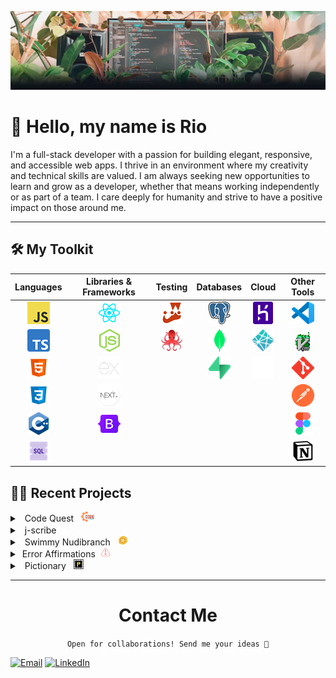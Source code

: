 [![Plants Banner](assets/Github_Banner_Plants.jpg)](https://www.linkedin.com/in/rio-edwards/)

# 👋 Hello, my name is Rio

I'm a full-stack developer with a passion for building elegant, responsive, and accessible web apps. I thrive in an environment where my creativity and technical skills are valued. I am always seeking new opportunities to learn and grow as a developer, whether that means working independently or as part of a team. I care deeply for humanity and strive to have a positive impact on those around me. <br>

---

## 🛠️ My Toolkit

|                                     Languages                                      |                           Libraries & Frameworks                           |                                                              Testing                                                               |                                   Databases                                    |                                 Cloud                                 |                                Other Tools                                |
| :--------------------------------------------------------------------------------: | :------------------------------------------------------------------------: | :--------------------------------------------------------------------------------------------------------------------------------: | :----------------------------------------------------------------------------: | :-------------------------------------------------------------------: | :-----------------------------------------------------------------------: |
|   [![JavaScript](assets/Logos/JavaScript_Logo.png)](https://www.javascript.com/)   |      [![React.js](assets/Logos/React_Logo.png)](https://reactjs.org/)      |                                     [![Jest](assets/Logos/Jest_Logo.png)](https://jestjs.io/)                                      | [![PostgreSQL](assets/Logos/PostgreSQL_Logo.png)](https://www.postgresql.org/) |  [![Heroku](assets/Logos/Heroku_Logo.png)](https://www.heroku.com/)   | [![VSCode](assets/Logos/vscode_Logo.png)](https://code.visualstudio.com/) |
| [![Typescript](assets/Logos/Typescript_Logo.png)](https://www.typescriptlang.org/) |      [![Node.js](assets/Logos/nodejs_Logo.png)](https://nodejs.org/)       | [![react-testing-library](assets/Logos/React-Testing_Lib_Logo.png)](https://testing-library.com/docs/react-testing-library/intro/) |     [![MongoDB](assets/Logos/MongoDB_Logo.png)](https://www.mongodb.com/)      | [![Netlify](assets/Logos/Netlify-logo.png)](https://www.netlify.com/) |       [![Vim](assets/Logos/vim_on_fire.gif)](https://www.vim.org/)        |
|         [![HTML5](assets/Logos/HTML5_Logo.png)](https://www.w3.org/html/)          |   [![Express.js](assets/Logos/express_Logo.png)](https://expressjs.com/)   |                                                                                                                                    |      [![Supabase](assets/Logos/Supabase_Logo.png)](https://supabase.io/)       |    [![Vercel](assets/Logos/Vercel_Logo.png)](https://vercel.com/)     |         [![Git](assets/Logos/Git_Logo.png)](https://git-scm.com/)         |
|        [![CSS3](assets/Logos/CSS_Logo.png)](https://www.w3.org/Style/CSS/)         |      [![Next.js](assets/Logos/nextjs_Logo.webp)](https://nextjs.org/)      |                                                                                                                                    |                                                                                |                                                                       |   [![Postman](assets/Logos/Postman_Logo.png)](https://www.postman.com/)   |
|    [![C++](assets/Logos/C++_Logo.png)](https://www.iso.org/standard/68564.html)    | [![Bootstrap](assets/Logos/Bootstrap_Logo.png)](https://getbootstrap.com/) |                                                                                                                                    |                                                                                |                                                                       |      [![Figma](assets/Logos/Figma_Logo.png)](https://www.figma.com/)      |
|       [![SQL](assets/Logos/SQL_Logo.png)](https://en.wikipedia.org/wiki/SQL)       |                                                                            |                                                                                                                                    |                                                                                |                                                                       |     [![Notion](assets/Logos/Notion_Logo.png)](https://www.notion.so/)     |

## 👨‍💻 Recent Projects

<details><summary> &nbsp; Code Quest &nbsp;  <img src="assets/Code_Quest/logo.png" alt="Code_Quest" style="width: 21.53px; height: 16px;"/></summary>

<center>

<img src="assets/Code_Quest/animation.gif" alt="preview" width="640"/>

</center>

Level up your code with Code Quest! This immersive web app generates pseudo-random coding challenges, giving you the opportunity to learn practical coding skills in a fun and engaging way.

[Try](https://j-scribe.vercel.app/) • [GitHub](https://github.com/rioredwards/j-scribe)

 </details>

 <details><summary>&nbsp;  j-scribe &nbsp;  <img src="assets/J-Scribe/logo.png" alt="J-Scribe" style="width: 16px; height: 16px; margin: auto 0;"/></summary>

<center>

<img src="assets/J-Scribe/animation.gif" alt="preview" width="640"/>

</center>

Your All-in-One JavaScript Sandbox and Notebook. j-scribe provides users with a versatile platform to create, share, and modify code snippets in real-time.

[Play](https://code-quest-app.netlify.app/) • [GitHub](https://github.com/rioredwards/code-quest)

 </details>

<details><summary>&nbsp;  Swimmy Nudibranch &nbsp;  <img src="assets/Swimmy_Nudibranch_Images/starfish-coin.png" alt="JavaScript" style="width: 16px; height: 16px; margin: auto 0;"/></summary>

<center>

<img src="assets/Swimmy_Nudibranch_Images/Swimmy_Nudibranch.gif" alt="JavaScript" width="640"/>

</center>

An aquatic spin on the (in)famous iPhone game: "Flappy Bird". I built this with a small team for a 3-day hackathon, the theme being "Under the Sea". It features all original pixel art and music.

[Play](https://swimmy-nudibranch.netlify.app/) • [GitHub](https://github.com/Nervous-Nudibranchs/Swimmyy-Nudibranch)

 </details>
 
<details><summary>&nbsp;Error Affirmations&nbsp;  <img src="assets/Error_Affirmations_Images/pink-02 2 (1).png" alt="JavaScript" style="width: 16px; height: 16px; margin: auto 0;"/></summary>

<center>

<img src="assets/Error_Affirmations_Images/notificationbar.png" alt="JavaScript" width="640"/><br/>
<img src="assets/Error_Affirmations_Images/Jest_Example_Default.png" alt="JavaScript" width="640"/>

</center>

A full-stack app that provides an API for delivering code-related affirmations to developers. The application includes 3 UI's: a VSCode Extension, a Jest Reporter and a website.

[VS Code Extension](https://marketplace.visualstudio.com/items?itemName=VSCodeEmpaths.erroraffirmations) • [Jest Reporter](https://www.npmjs.com/package/error-affirmations) • [Website](https://error-affirmations.netlify.app/) • [GitHub](https://github.com/orgs/VSCode-Empaths/repositories)

  </details>

<details><summary>&nbsp; Pictionary &nbsp;  <img src="assets/Pictionary_Images/favicon.png" alt="JavaScript" style="width: 16px; height: 16px; margin: auto 0;"/></summary>
 
 <center>

<img src="assets/Pictionary_Images/pictionary_demo.gif" alt="JavaScript" width="640"/>

 </center>

A multiplayer, real-time drawing game inspired by the popular board game, Pictionary. Players can sign-up, create or join a game room, and earn points as a drawer or guesser in 1-minute rounds.

[Play](https://moody-pictionary.netlify.app/) • [GitHub](https://github.com/themoodymarsupials/pictionary)

</details>
 
 ---

<center>

# Contact Me

`Open for collaborations! Send me your ideas 📩`

</center>

[![Email](https://img.shields.io/static/v1?message=Email&logo=gmail&color=DB4437&logoColor=EAEAEA&label=%20&style=for-the-badge)](mailto:rioredwards@gmail.com)
[![LinkedIn](https://img.shields.io/static/v1?message=LinkedIn&logo=linkedin&color=0277B5&logoColor=EAEAEA&label=%20&style=for-the-badge)](https://www.linkedin.com/in/rio-edwards/)
